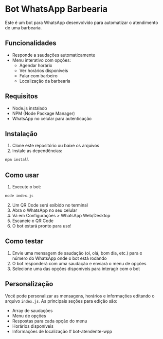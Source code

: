 # Bot WhatsApp Barbearia

Este é um bot para WhatsApp desenvolvido para automatizar o atendimento de uma barbearia.

## Funcionalidades

- Responde a saudações automaticamente
- Menu interativo com opções:
  - Agendar horário
  - Ver horários disponíveis
  - Falar com barbeiro
  - Localização da barbearia

## Requisitos

- Node.js instalado
- NPM (Node Package Manager)
- WhatsApp no celular para autenticação

## Instalação

1. Clone este repositório ou baixe os arquivos
2. Instale as dependências:
```bash
npm install
```

## Como usar

1. Execute o bot:
```bash
node index.js
```

2. Um QR Code será exibido no terminal
3. Abra o WhatsApp no seu celular
4. Vá em Configurações > WhatsApp Web/Desktop
5. Escaneie o QR Code
6. O bot estará pronto para uso!

## Como testar

1. Envie uma mensagem de saudação (oi, olá, bom dia, etc.) para o número do WhatsApp onde o bot está rodando
2. O bot responderá com uma saudação e enviará o menu de opções
3. Selecione uma das opções disponíveis para interagir com o bot

## Personalização

Você pode personalizar as mensagens, horários e informações editando o arquivo `index.js`. As principais seções para edição são:

- Array de saudações
- Menu de opções
- Respostas para cada opção do menu
- Horários disponíveis
- Informações de localização #   b o t - a t e n d e n t e - w p p  
 